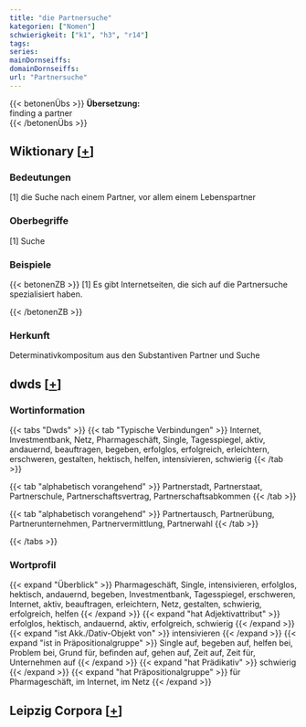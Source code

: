 ```yaml
---
title: "die Partnersuche"
kategorien: ["Nomen"]
schwierigkeit: ["k1", "h3", "r14"]
tags:
series:
mainDornseiffs:
domainDornseiffs:
url: "Partnersuche"
---
```


{{< betonenÜbs >}}
**Übersetzung:**  
finding a  partner  
{{< /betonenÜbs >}}

## Wiktionary [[+](https://de.wiktionary.org/wiki/Partnersuche)]

### Bedeutungen
[1] die Suche nach einem Partner, vor allem einem Lebenspartner  

### Oberbegriffe
[1] Suche  

### Beispiele
{{< betonenZB >}}
[1] Es gibt Internetseiten, die sich auf die Partnersuche spezialisiert haben.  

{{< /betonenZB >}}
### Herkunft
Determinativkompositum aus den Substantiven Partner und Suche  



## dwds [[+](https://www.dwds.de/wb/Partnersuche)]

### Wortinformation
{{< tabs "Dwds" >}}
{{< tab "Typische Verbindungen" >}}
Internet, Investmentbank, Netz, Pharmageschäft, Single, Tagesspiegel, aktiv, andauernd, beauftragen, begeben, erfolglos, erfolgreich, erleichtern, erschweren, gestalten, hektisch, helfen, intensivieren, schwierig
{{< /tab >}}

{{< tab "alphabetisch vorangehend" >}}
Partnerstadt, Partnerstaat, Partnerschule, Partnerschaftsvertrag, Partnerschaftsabkommen
{{< /tab >}}

{{< tab "alphabetisch vorangehend" >}}
Partnertausch, Partnerübung, Partnerunternehmen, Partnervermittlung, Partnerwahl
{{< /tab >}}

{{< /tabs >}}

### Wortprofil
{{< expand "Überblick" >}} Pharmageschäft, Single, intensivieren, erfolglos, hektisch, andauernd, begeben, Investmentbank, Tagesspiegel, erschweren, Internet, aktiv, beauftragen, erleichtern, Netz, gestalten, schwierig, erfolgreich, helfen {{< /expand >}}
{{< expand "hat Adjektivattribut" >}} erfolglos, hektisch, andauernd, aktiv, erfolgreich, schwierig {{< /expand >}}
{{< expand "ist Akk./Dativ-Objekt von" >}} intensivieren {{< /expand >}}
{{< expand "ist in Präpositionalgruppe" >}} Single auf, begeben auf, helfen bei, Problem bei, Grund für, befinden auf, gehen auf, Zeit auf, Zeit für, Unternehmen auf {{< /expand >}}
{{< expand "hat Prädikativ" >}} schwierig {{< /expand >}}
{{< expand "hat Präpositionalgruppe" >}} für Pharmageschäft, im Internet, im Netz {{< /expand >}}

## Leipzig Corpora [[+](https://corpora.uni-leipzig.de/en/res?word=Partnersuche&corpusId=deu_newscrawl-public_2018)]

